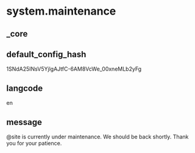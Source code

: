 # system.maintenance

## _core

## default_config_hash
1SNdA25INsV5YjlgAJtfC-6AM8VcWe_00xneMLb2yFg

## langcode
en

## message
@site is currently under maintenance. We should be back shortly. Thank you for your patience.
